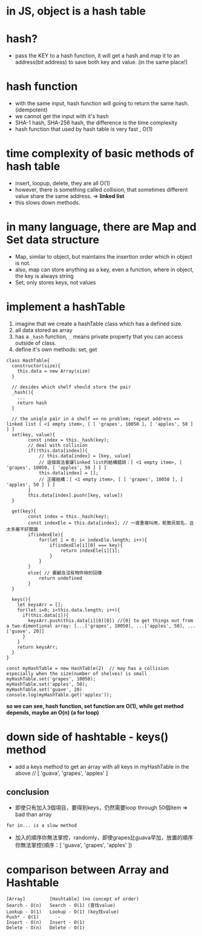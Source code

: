# in JS, object is a hash table
# hash?
- pass the KEY to a hash function, it will get a hash and map it to an address(bit address) to save both key and value. (in the same place!)

# hash function
- with the same input, hash function will going to return the same hash. (idempotent)
- we cannot get the input with it's hash
- SHA-1 hash, SHA-256 hash, the difference is the time complexity
- hash function that used by hash table is very fast , O(1)


# time complexity of basic methods of hash table
- insert, loopup, delete, they are all O(1)
- however, there is something called collision, that sometimes different value share the same address. => **linked list**
- this slows down methods.

# in many language, there are Map and Set data structure
- Map, similar to object, but maintains the insertion order which in object is not.
- also, map can store anything as a key, even a function, where in object, the key is always string
- Set, only stores keys, not values

# implement a hashTable
1. imagine that we create a hashTable class which has a defined size.
2. all data stored as array
3. has a ```_hash``` function, ```_``` means private property that you can access outside of class.
4. define it's own methods: set, get
```
class HashTable{
  constructor(size){
    this.data = new Array(size)
  }
  
  // desides which shelf should store the pair
  _hash(){
    ...
    return hash
  }
  
  // the uniqle pair in a shelf => no problem; repeat address => linked list [ <1 empty item>, [ [ 'grapes', 10050 ], [ 'apples', 50 ] ] ]
  set(key, value){
        const index = this._hash(key);
        // deal with collision
        if(!this.data[index]){
            // this.data[index] = [key, value]
            // 這個寫法會讓linked list的結構錯誤：[ <1 empty item>, [ 'grapes', 10050, [ 'apples', 50 ] ] ]
            this.data[index] = [];        
            // 正確結構：[ <1 empty item>, [ [ 'grapes', 10050 ], [ 'apples', 50 ] ] ]
        }
        this.data[index].push([key, value])
  }

  get(key){
        const index = this._hash(key);
        const indexEle = this.data[index]; // 一直重複叫用，乾脆另取名，且太多層不好閱讀
        if(indexEle){
            for(let i = 0; i< indexEle.length; i++){
                if(indexEle[i][0] === key){
                    return indexEle[i][1];
                }
            }
        }
        else{ // 要顧及沒有物件時的回傳
            return undefined
        }
  }
  
  keys(){
    let keysArr = [];
    for(let i=0; i<this.data.length; i++){
      if(this.data[i]){
        keysArr.push(this.data[i][0][0]) //[0] to get things out from a two-dimentional array: [...['grapes', 10050], ...['apples', 50], ...['guave', 20]]
      }
    }
    return keysArr;
  }
}

const myHashTable = new HashTable(2)  // may has a collision especially when the size(number of shelves) is small 
myHashTable.set('grapes', 10050);
myHashTable.set('apples', 50);
myHashTable.set('guave', 20)
console.log(myHashTable.get('apples'));
```
**so we can see, hash function, set function are O(1), while get method depends, maybe an O(n) (a for loop)**

# down side of hashtable - keys() method
- add a keys method to get an array with all keys in myHashTable in the above
// [ 'guava', 'grapes', 'apples' ]

## conclusion
- 即使只有加入3個項目，要得到keys，仍然需要loop through 50個item => bad than array
```
for in... is a slow method
```
- 加入的順序你無法掌控，randomly，即使grapes比guava早加，放置的順序你無法掌控(順序：[ 'guava', 'grapes', 'apples' ])


# comparison between Array and Hashtable
```
[Array]         [Hashtable] (no concept of order)
Search - O(n)   Search - O(1) (查找value)
Lookup - O(1)   Lookup - O(1) (key找value)
Push* - O(1)       - 
Insert - O(n)   Insert - O(1)
Delete - O(n)   Delete - O(1)
```
